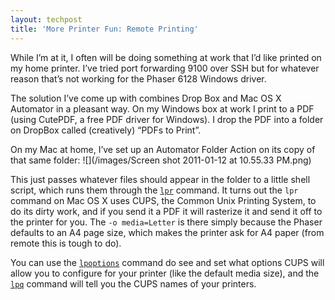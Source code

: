 ```yaml
---
layout: techpost
title: 'More Printer Fun: Remote Printing'
---
```


While I’m at it, I often will be doing something at work that I’d like printed on my home printer. I’ve tried port forwarding 9100 over SSH but for whatever reason that’s not working for the Phaser 6128 Windows driver.

The solution I’ve come up with combines Drop Box and Mac OS X Automator in a pleasant way. On my Windows box at work I print to a PDF (using CutePDF, a free PDF driver for Windows). I drop the PDF into a folder on DropBox called (creatively) “PDFs to Print”. 

On my Mac at home, I’ve set up an Automator Folder Action on its copy of that same folder: 
![](/images/Screen shot 2011-01-12 at 10.55.33 PM.png)

This just passes whatever files should appear in the folder to a little shell script, which runs them through the [`lpr`](http://developer.apple.com/library/mac/#documentation/Darwin/Reference/ManPages/man1/lpr.1.html) command. It turns out the `lpr` command on Mac OS X uses CUPS, the Common Unix Printing System, to do its dirty work, and if you send it a PDF it will rasterize it and send it off to the printer for you. The `-o media=Letter` is there simply because the Phaser defaults to an A4 page size, which makes the printer ask for A4 paper (from remote this is tough to do). 

You can use the [`lpoptions`](http://developer.apple.com/library/mac/#documentation/Darwin/Reference/ManPages/man1/lpoptions.1.html) command do see and set what options CUPS will allow you to configure for your printer (like the default media size), and the [`lpq`](http://developer.apple.com/library/mac/#documentation/Darwin/Reference/ManPages/man1/lpq.1.html) command will tell you the CUPS names of your printers.
